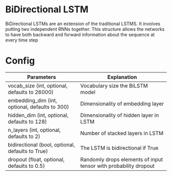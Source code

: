 # BiDirectional LSTM

BiDirectional LSTMs are an extension of the traditional LSTMS. It involves putting two independent RNNs together. This structure allows the networks to have both backward and forward information about the sequence at every time step

# Config

| Parameters                                       | Explanation                                                      |
|--------------------------------------------------|------------------------------------------------------------------|
| vocab_size (int, optional, defaults to 26000)    | Vocabulary size the BiLSTM model                                 |
| embedding_dim (int, optional, defaults to 300)   | Dimensionality of embedding layer                                |
| hidden_dim (int, optional, defaults to 128)      | Dimensionality of hidden layer in LSTM                           |
| n_layers (int, optional, defaults to 2)          | Number of stacked layers in LSTM                                 |
| bidirectional (bool, optional, defaults to True) | The LSTM is bidirectional if True                                |
| dropout (float, optional, defaults to 0.5)       | Randomly drops elements of input tensor with probability dropout |